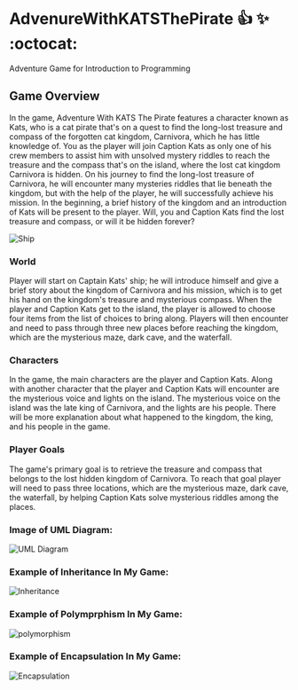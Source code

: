 # AdvenureWithKATSThePirate :+1: :sparkles: :octocat:  
Adventure Game for Introduction to Programming

## Game Overview
In the game, Adventure With KATS The Pirate features a character known as Kats, who is a cat pirate that's on a quest to find the long-lost treasure and compass of the forgotten cat kingdom, Carnivora, which he has little knowledge of. You as the player will join Caption Kats as only one of his crew members to assist him with unsolved mystery riddles to reach the treasure and the compass that's on the island, where the lost cat kingdom Carnivora is hidden. On his journey to find the long-lost treasure of Carnivora, he will encounter many mysteries riddles that lie beneath the kingdom, but with the help of the player, he will successfully achieve his mission. In the beginning, a brief history of the kingdom and an introduction of Kats will be present to the player. Will, you and Caption Kats find the lost treasure and compass, or will it be hidden forever?

![Ship](https://user-images.githubusercontent.com/67672827/88486473-57bd3e80-cf43-11ea-82d5-af28b10d9834.png)

### World
Player will start on Captain Kats' ship; he will introduce himself and give a brief story about the kingdom of Carnivora and his mission, which is to get his hand on the kingdom's treasure and mysterious compass. When the player and Caption Kats get to the island, the player is allowed to choose four items from the list of choices to bring along. Players will then encounter and need to pass through three new places before reaching the kingdom, which are the mysterious maze, dark cave, and the waterfall.

### Characters
In the game, the main characters are the player and Caption Kats. Along with another character that the player and Caption Kats will encounter are the mysterious voice and lights on the island. The mysterious voice on the island was the late king of Carnivora, and the lights are his people. There will be more explanation about what happened to the kingdom, the king, and his people in the game.

### Player Goals
The game's primary goal is to retrieve the treasure and compass that belongs to the lost hidden kingdom of Carnivora. To reach that goal player will need to pass three locations, which are the mysterious maze, dark cave, the waterfall, by helping Caption Kats solve mysterious riddles among the places.

### Image of UML Diagram:
![UML Diagram](https://user-images.githubusercontent.com/67672827/88486204-b71a4f00-cf41-11ea-84b7-995ed8db2e67.png)

### Example of Inheritance In My Game:
![Inheritance](https://user-images.githubusercontent.com/67672827/88486654-e8484e80-cf44-11ea-8d05-3264c1225ca4.png)

### Example of Polymprphism In My Game:
![polymorphism](https://user-images.githubusercontent.com/67672827/88486702-4412d780-cf45-11ea-8fe4-246695a78710.png)

### Example of Encapsulation In My Game:
![Encapsulation](https://user-images.githubusercontent.com/67672827/88486713-5a209800-cf45-11ea-9f53-24d16dacd3da.png)

